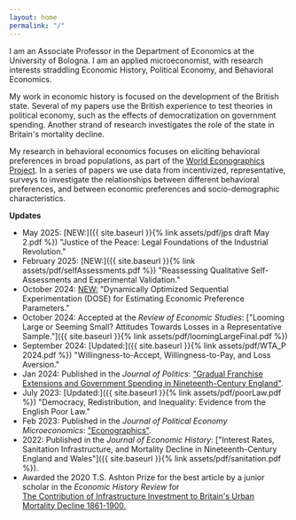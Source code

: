 ```yaml
---
layout: home
permalink: "/"
---
```


I am an Associate Professor in the Department of Economics at the University of Bologna. I am an applied microeconomist, with research interests straddling Economic History, Political Economy, and Behavioral Economics.

My work in economic history is focused on the development of the British state. Several of my papers use the British experience to test theories in political economy, such as the effects of democratization on government spending. Another strand of research investigates the role of the state in Britain's mortality decline.

My research in behavioral economics focuses on eliciting behavioral preferences in broad populations, as part of the [World Econographics Project](http://www.its.caltech.edu/~snowberg/wep.html). In a series of papers we use data from incentivized, representative, surveys to investigate the relationships between different behavioral preferences, and between economic preferences and socio-demographic characteristics.

**Updates**
- May 2025: [NEW:]({{ site.baseurl }}{% link assets/pdf/jps draft May 2.pdf %}) "Justice of the Peace: Legal Foundations of the Industrial Revolution." 
- February 2025: [NEW:]({{ site.baseurl }}{% link assets/pdf/selfAssessments.pdf %}) "Reassessing Qualitative Self-Assessments and Experimental Validation."
- October 2024: [NEW:](https://www.nber.org/papers/w33013) "Dynamically Optimized Sequential Experimentation (DOSE) for Estimating Economic Preference Parameters."
- October 2024: Accepted at the _Review of Economic Studies_: ["Looming Large or Seeming Small? Attitudes Towards Losses in a Representative Sample."]({{ site.baseurl }}{% link assets/pdf/loomingLargeFinal.pdf %})
- September 2024: [Updated:]({{ site.baseurl }}{% link assets/pdf/WTA_P 2024.pdf %}) "Willingness-to-Accept, Willingness-to-Pay, and Loss Aversion."
- Jan 2024: Published in the _Journal of Politics_:  ["Gradual Franchise Extensions and Government Spending in Nineteenth-Century England"](https://www.journals.uchicago.edu/doi/10.1086/726930).  
- July 2023: [Updated:]({{ site.baseurl }}{% link assets/pdf/poorLaw.pdf %}) "Democracy, Redistribution, and Inequality: Evidence from the English Poor Law."
- Feb 2023: Published in the _Journal of Political Economy Microeconomics_: ["Econographics"](https://www.journals.uchicago.edu/doi/full/10.1086/723044). 
- 2022: Published in the _Journal of Economic History_: ["Interest Rates, Sanitation Infrastructure, and Mortality
Decline in Nineteenth-Century England and Wales"]({{ site.baseurl }}{% link assets/pdf/sanitation.pdf %}). 
- Awarded the 2020 T.S. Ashton Prize for the best article by a junior scholar in the _Economic History Review_ for <br> [The Contribution of Infrastructure Investment to Britain's Urban Mortality Decline 1861-1900.](https://onlinelibrary.wiley.com/doi/abs/10.1111/ehr.12699)

